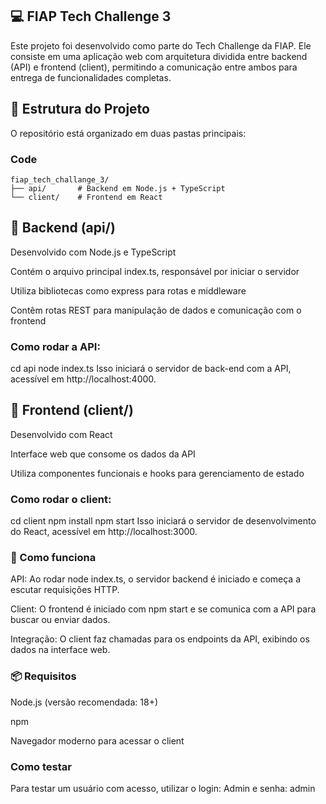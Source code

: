 ## 💻 FIAP Tech Challenge 3
Este projeto foi desenvolvido como parte do Tech Challenge da FIAP. Ele consiste em uma aplicação web com arquitetura dividida entre backend (API) e frontend (client), permitindo a comunicação entre ambos para entrega de funcionalidades completas.

## 📁 Estrutura do Projeto
O repositório está organizado em duas pastas principais:

### Code

```
fiap_tech_challange_3/
├── api/       # Backend em Node.js + TypeScript
└── client/    # Frontend em React
```
## 🔧 Backend (api/)
Desenvolvido com Node.js e TypeScript

Contém o arquivo principal index.ts, responsável por iniciar o servidor

Utiliza bibliotecas como express para rotas e middleware

Contêm rotas REST para manipulação de dados e comunicação com o frontend

### Como rodar a API:

cd api
node index.ts
Isso iniciará o servidor de back-end com a API, acessível em http://localhost:4000.

## 🎨 Frontend (client/)
Desenvolvido com React

Interface web que consome os dados da API

Utiliza componentes funcionais e hooks para gerenciamento de estado

### Como rodar o client:

cd client
npm install
npm start
Isso iniciará o servidor de desenvolvimento do React, acessível em http://localhost:3000.

### 🚀 Como funciona
API: Ao rodar node index.ts, o servidor backend é iniciado e começa a escutar requisições HTTP.

Client: O frontend é iniciado com npm start e se comunica com a API para buscar ou enviar dados.

Integração: O client faz chamadas para os endpoints da API, exibindo os dados na interface web.

### 📦 Requisitos
Node.js (versão recomendada: 18+)

npm

Navegador moderno para acessar o client

### Como testar

Para testar um usuário com acesso, utilizar o login: Admin e senha: admin

